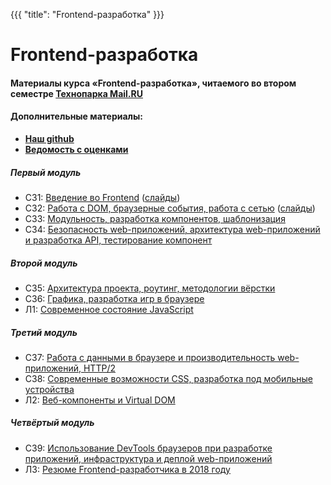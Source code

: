 {{{
	"title": "Frontend-разработка"
}}}

# Frontend-разработка

#### __Материалы курса «Frontend-разработка», читаемого во втором семестре [Технопарка Mail.RU](https://park.mail.ru/blog/view/12/)__

#### Дополнительные материалы:

- __[Наш github](https://github.com/frontend-park-mail-ru)__
- __[Ведомость с оценками](https://goo.gl/muptWT)__


##### Первый модуль

- СЗ1: [Введение во Frontend](/module/1/lesson/1) ([слайды](/slides/s1))
- СЗ2: [Работа с DOM, браузерные события, работа с сетью](/module/1/lesson/2) ([слайды](/slides/s2))
- СЗ3: [Модульность, разработка компонентов, шаблонизация](/module/1/lesson/3)
- СЗ4: [Безопасность web-приложений, архитектура web-приложений и разработка API, тестирование компонент](/module/1/lesson/4)
  
##### Второй модуль

- СЗ5: [Архитектура проекта, роутинг, методологии вёрстки](/module/2/lesson/1)
- СЗ6: [Графика, разработка игр в браузере](/module/2/lesson/2)
- Л1: [Современное состояние JavaScript](/module/2/lesson/3)
  
##### Третий модуль

- СЗ7: [Работа с данными в браузере и производительность web-приложений, HTTP/2](/module/3/lesson/1)
- СЗ8: [Современные возможности CSS, разработка под мобильные устройства](/module/3/lesson/2)
- Л2: [Веб-компоненты и Virtual DOM](/module/3/lesson/3)
  
##### Четвёртый модуль

- СЗ9: [Использование DevTools браузеров при разработке приложений, инфраструктура и деплой web-приложений](/module/4/lesson/1)
- Л3: [Резюме Frontend-разработчика в 2018 году](/module/4/lesson/2)
